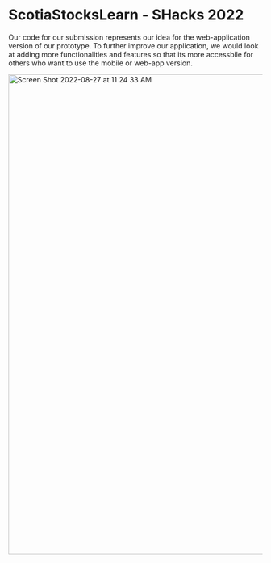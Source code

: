 # ScotiaStocksLearn - SHacks 2022

Our code for our submission represents our idea for the web-application version of our prototype. To further improve our application, we would look at adding more functionalities and features so that its more accessbile for others who want to use the mobile or web-app version.

<img width="951" alt="Screen Shot 2022-08-27 at 11 24 33 AM" src="https://user-images.githubusercontent.com/75223820/187043329-727ffff9-4848-4351-ad57-723f99f70d18.png">
